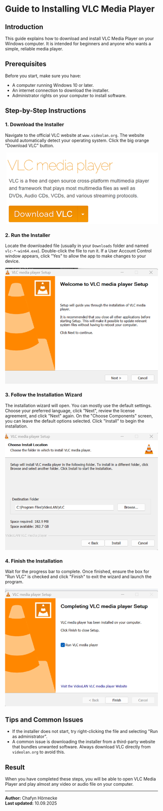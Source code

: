 # Guide to Installing VLC Media Player

## Introduction
This guide explains how to download and install VLC Media Player on your Windows computer. It is intended for beginners and anyone who wants a simple, reliable media player.

## Prerequisites
Before you start, make sure you have:
*   A computer running Windows 10 or later.
*   An internet connection to download the installer.
*   Administrator rights on your computer to install software.

## Step-by-Step Instructions

### 1. Download the Installer
Navigate to the official VLC website at `www.videolan.org`. The website should automatically detect your operating system. Click the big orange "Download VLC" button.

![Download Step](./images/step1.png)

### 2. Run the Installer
Locate the downloaded file (usually in your `Downloads` folder and named `vlc-*-win64.exe`). Double-click the file to run it. If a User Account Control window appears, click "Yes" to allow the app to make changes to your device.

![Run Installer](./images/step2.png)

### 3. Follow the Installation Wizard
The installation wizard will open. You can mostly use the default settings. Choose your preferred language, click "Next", review the license agreement, and click "Next" again. On the "Choose Components" screen, you can leave the default options selected. Click "Install" to begin the installation.

![Installation Wizard](./images/step3.png)

### 4. Finish the Installation
Wait for the progress bar to complete. Once finished, ensure the box for "Run VLC" is checked and click "Finish" to exit the wizard and launch the program.

![Finish Installation](./images/step4.png)

## Tips and Common Issues
*   If the installer does not start, try right-clicking the file and selecting "Run as administrator".
*   A common issue is downloading the installer from a third-party website that bundles unwanted software. Always download VLC directly from `videolan.org` to avoid this.

## Result
When you have completed these steps, you will be able to open VLC Media Player and play almost any video or audio file on your computer.

---

**Author:** Chafyn Hörnecke  
**Last updated:** 10.09.2025
